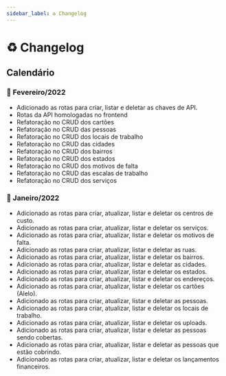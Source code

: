 ```yaml
---
sidebar_label: ♻️ Changelog
---
```


# ♻️ Changelog

## Calendário

### 📅 Fevereiro/2022

- Adicionado as rotas para criar, listar e deletar as chaves de API.
- Rotas da API homologadas no frontend
- Refatoração no CRUD dos cartões
- Refatoração no CRUD das pessoas
- Refatoração no CRUD dos locais de trabalho
- Refatoração no CRUD das cidades
- Refatoração no CRUD dos bairros
- Refatoração no CRUD dos estados
- Refatoração no CRUD dos motivos de falta
- Refatoração no CRUD das escalas de trabalho
- Refatoração no CRUD dos serviços

### 📅 Janeiro/2022

- Adicionado as rotas para criar, atualizar, listar e deletar os centros de custo.
- Adicionado as rotas para criar, atualizar, listar e deletar os serviços.
- Adicionado as rotas para criar, atualizar, listar e deletar os motivos de falta.
- Adicionado as rotas para criar, atualizar, listar e deletar as ruas.
- Adicionado as rotas para criar, atualizar, listar e deletar os bairros.
- Adicionado as rotas para criar, atualizar, listar e deletar as cidades.
- Adicionado as rotas para criar, atualizar, listar e deletar os estados.
- Adicionado as rotas para criar, atualizar, listar e deletar os endereços.
- Adicionado as rotas para criar, atualizar, listar e deletar os cartões (Alelo).
- Adicionado as rotas para criar, atualizar, listar e deletar as pessoas.
- Adicionado as rotas para criar, atualizar, listar e deletar os locais de trabalho.
- Adicionado as rotas para criar, atualizar, listar e deletar os uploads.
- Adicionado as rotas para criar, atualizar, listar e deletar as pessoas sendo cobertas.
- Adicionado as rotas para criar, atualizar, listar e deletar as pessoas que estão cobrindo.
- Adicionado as rotas para criar, atualizar, listar e deletar os lançamentos financeiros.

